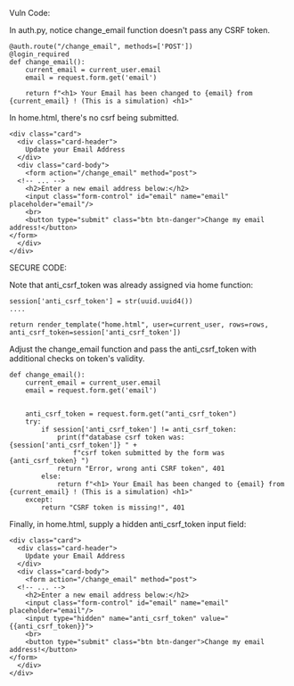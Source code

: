 Vuln Code:


In auth.py, notice change_email function doesn't pass any CSRF token.
```
@auth.route("/change_email", methods=['POST'])
@login_required
def change_email():
    current_email = current_user.email
    email = request.form.get('email')

    return f"<h1> Your Email has been changed to {email} from {current_email} ! (This is a simulation) <h1>"

```

In home.html, there's no csrf being submitted.
```
<div class="card">
  <div class="card-header">
    Update your Email Address
  </div>
  <div class="card-body">
    <form action="/change_email" method="post">
  <!-- ... -->
    <h2>Enter a new email address below:</h2>
    <input class="form-control" id="email" name="email" placeholder="email"/>
    <br>
    <button type="submit" class="btn btn-danger">Change my email address!</button>
</form>
  </div>
</div>

```

SECURE CODE:

Note that anti_csrf_token was already assigned via home function:

```
session['anti_csrf_token'] = str(uuid.uuid4())
....

return render_template("home.html", user=current_user, rows=rows, anti_csrf_token=session['anti_csrf_token'])
```

Adjust the change_email function and pass the anti_csrf_token with additional checks on token's validity.

```
def change_email():
    current_email = current_user.email
    email = request.form.get('email')


    anti_csrf_token = request.form.get("anti_csrf_token")
    try:
        if session['anti_csrf_token'] != anti_csrf_token:
            print(f"database csrf token was: {session['anti_csrf_token']} " +
                f"csrf token submitted by the form was {anti_csrf_token} ")
            return "Error, wrong anti CSRF token", 401
        else:
            return f"<h1> Your Email has been changed to {email} from {current_email} ! (This is a simulation) <h1>"
    except:
        return "CSRF token is missing!", 401

```

Finally, in home.html, supply a hidden anti_csrf_token input field:
```
<div class="card">
  <div class="card-header">
    Update your Email Address
  </div>
  <div class="card-body">
    <form action="/change_email" method="post">
  <!-- ... -->
    <h2>Enter a new email address below:</h2>
    <input class="form-control" id="email" name="email" placeholder="email"/>
    <input type="hidden" name="anti_csrf_token" value="{{anti_csrf_token}}">
    <br>
    <button type="submit" class="btn btn-danger">Change my email address!</button>
</form>
  </div>
</div>

```